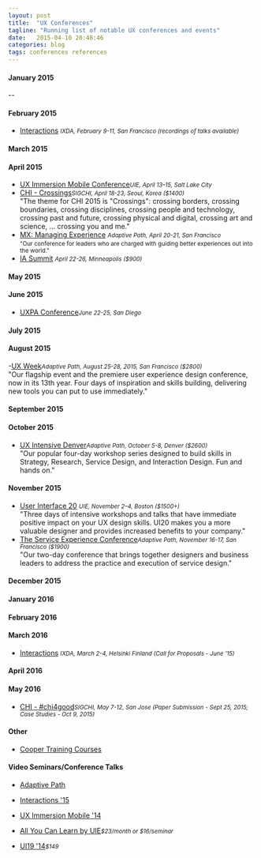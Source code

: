 ```yaml
---
layout: post
title:  "UX Conferences"
tagline: "Running list of notable UX conferences and events"
date:   2015-04-10 20:48:46
categories: blog
tags: conferences references
---
```


#### January 2015
--

#### February 2015
- [Interactions](http://interaction15.ixda.org/) <small>_IXDA, February 9-11, San Francisco (recordings of talks available)_</small>


#### March 2015

#### April 2015
- [UX Immersion Mobile Conference](http://uxim15.uie.com/)<small>_UIE, April 13–15, Salt Lake City_</small>
- [CHI - Crossings](http://chi2015.acm.org/)<small>_SIGCHI, April 18-23, Seoul, Korea ($1400)_</small><br>
"The theme for CHI 2015 is "Crossings": crossing borders, crossing boundaries, crossing disciplines, crossing people and technology, crossing past and future, crossing physical and digital, crossing art and science, … crossing you and me."
- [MX: Managing Experience](https://www.eventbrite.com/e/mx-2015-hosted-by-adaptive-path-tickets-14585133527) <small>_Adaptive Path, April 20-21, San Francisco_</small><br>
<small>"Our conference for leaders who are charged with guiding better experiences out into the world."</small>
- [IA Summit](http://www.iasummit.org/events/ias2015/) <small>_April 22-26, Minneapolis ($900)_</small>


#### May 2015

#### June 2015
- [UXPA Conference](http://uxpa2015.org/)<small>_June 22-25, San Diego_</small>

#### July 2015

#### August 2015
-[UX Week](https://www.eventbrite.com/e/ux-week-2015-hosted-by-adaptive-path-tickets-14587737315)<small>_Adaptive Path, August 25-28, 2015, San Francisco ($2800)_</small><br>
"Our flagship event and the premiere user experience design conference, now in its 13th year. Four days of inspiration and skills building, delivering new tools you can put to use immediately."

#### September 2015

#### October 2015
- [UX Intensive Denver](http://ux-intensive.com/)<small>_Adaptive Path, October 5-8, Denver ($2600)_</small><br>
"Our popular four-day workshop series designed to build skills in Strategy, Research, Service Design, and Interaction Design. Fun and hands on."

#### November 2015
- [User Interface 20](http://ui20.uie.com/) <small>_UIE, November 2–4, Boston ($1500+)_</small><br>
"Three days of intensive workshops and talks that have immediate positive impact on your UX design skills. UI20 makes you a more valuable designer and provides increased benefits to your company."
- [The Service Experience Conference](http://service-experience-conf.com/)<small>_Adaptive Path, November 16-17, San Francisco ($1900)_</small><br>
"Our two-day conference that brings together designers and business leaders to address the practice and execution of service design."


#### December 2015

#### January 2016

#### February 2016

#### March 2016
- [Interactions](http://interaction15.ixda.org/) <small>_IXDA, March 2-4, Helsinki Finland (Call for Proposals - June '15)_</small>

#### April 2016

#### May 2016
- [CHI - #chi4good](http://chi2016.acm.org/)<small>_SIGCHI, May 7-12, San Jose (Paper Submission - Sept 25, 2015; Case Studies - Oct 9, 2015)_</small><br>


#### Other
- [Cooper Training Courses](http://www.cooper.com/training/)

#### Video Seminars/Conference Talks
- [Adaptive Path](https://vimeo.com/adaptivepath/videos)
- [Interactions '15](http://interaction15.ixda.org/videos)
- [UX Immersion Mobile '14](http://uxim15.uie.com/videos)

- [All You Can Learn by UIE](http://aycl.uie.com/)<small>_$23/month or $16/seminar_</small>
- [UI19 '14](http://ui19.uie.com/)<small>_$149_</small>